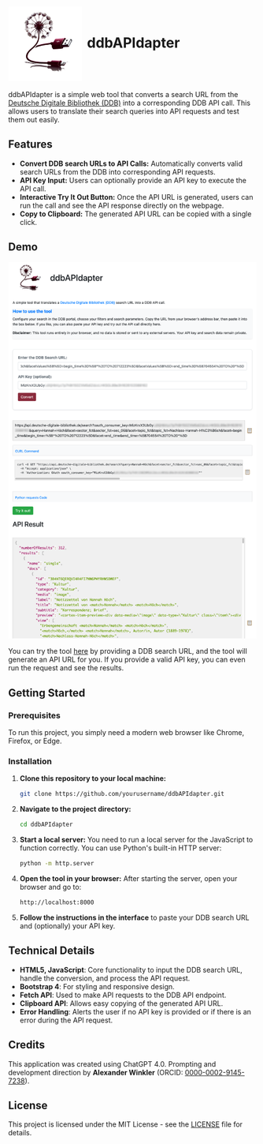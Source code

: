 
  <h1><img src="logo.png" alt="ddbAPIdapter Logo" width="150" style="vertical-align: middle; margin-right: 10px;">ddbAPIdapter</h1>

ddbAPIdapter is a simple web tool that converts a search URL from the [Deutsche Digitale Bibliothek (DDB)](https://www.deutsche-digitale-bibliothek.de) into a corresponding DDB API call. This allows users to translate their search queries into API requests and test them out easily.

## Features

- **Convert DDB search URLs to API Calls:** Automatically converts valid search URLs from the DDB into corresponding API requests.
- **API Key Input:** Users can optionally provide an API key to execute the API call.
- **Interactive Try It Out Button:** Once the API URL is generated, users can run the call and see the API response directly on the webpage.
- **Copy to Clipboard:** The generated API URL can be copied with a single click.

## Demo

![Screenshot](screenshot.png)

You can try the tool [here](https://alexander-winkler.github.io/ddbAPIdapter) by providing a DDB search URL, and the tool will generate an API URL for you. If you provide a valid API key, you can even run the request and see the results.

## Getting Started

### Prerequisites

To run this project, you simply need a modern web browser like Chrome, Firefox, or Edge.

### Installation

1. **Clone this repository to your local machine:**

    ```bash
    git clone https://github.com/yourusername/ddbAPIdapter.git
    ```

2. **Navigate to the project directory:**

    ```bash
    cd ddbAPIdapter
    ```

3. **Start a local server:** You need to run a local server for the JavaScript to function correctly. You can use Python's built-in HTTP server:

    ```bash
    python -m http.server
    ```

4. **Open the tool in your browser:** After starting the server, open your browser and go to:

    ```bash
    http://localhost:8000
    ```
5. **Follow the instructions in the interface** to paste your DDB search URL and (optionally) your API key.


## Technical Details

- **HTML5, JavaScript**: Core functionality to input the DDB search URL, handle the conversion, and process the API request.
- **Bootstrap 4**: For styling and responsive design.
- **Fetch API**: Used to make API requests to the DDB API endpoint.
- **Clipboard API**: Allows easy copying of the generated API URL.
- **Error Handling**: Alerts the user if no API key is provided or if there is an error during the API request.


## Credits

This application was created using ChatGPT 4.0. Prompting and development direction by **Alexander Winkler** (ORCID: [0000\-0002\-9145\-7238](https://orcid.org/0000-0002-9145-7238)).

## License

This project is licensed under the MIT License - see the [LICENSE](LICENSE) file for details.